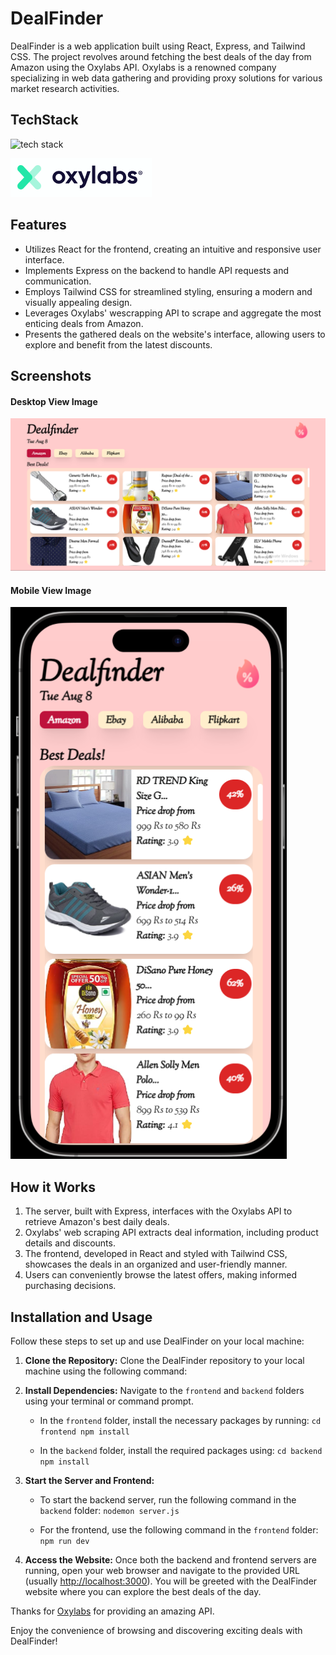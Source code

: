 # DealFinder

DealFinder is a web application built using React, Express, and Tailwind CSS. The project revolves around fetching the best deals of the day from Amazon using the Oxylabs API. Oxylabs is a renowned company specializing in web data gathering and providing proxy solutions for various market research activities.

## TechStack


![tech stack](https://skillicons.dev/icons?i=react,express,tailwind,vite,nodejs)


![Oxylabs](./Images/oxylabs.png)



## Features

-   Utilizes React for the frontend, creating an intuitive and responsive user interface.
-   Implements Express on the backend to handle API requests and communication.
-   Employs Tailwind CSS for streamlined styling, ensuring a modern and visually appealing design.
-   Leverages Oxylabs' wescrapping API to scrape and aggregate the most enticing deals from Amazon.
-   Presents the gathered deals on the website's interface, allowing users to explore and benefit from the latest discounts.

## Screenshots
#### Desktop View Image

![desktop image](./Images/Desktop.png)


#### Mobile View Image
![Mobile image](./Images/Mobile.png)


## How it Works

1.  The server, built with Express, interfaces with the Oxylabs API to retrieve Amazon's best daily deals.
2.  Oxylabs' web scraping API extracts deal information, including product details and discounts.
3.  The frontend, developed in React and styled with Tailwind CSS, showcases the deals in an organized and user-friendly manner.
4.  Users can conveniently browse the latest offers, making informed purchasing decisions.


## Installation and Usage

Follow these steps to set up and use DealFinder on your local machine:

1.  **Clone the Repository:** Clone the DealFinder repository to your local machine using the following command:
    
2.  **Install Dependencies:** Navigate to the `frontend` and `backend` folders using your terminal or command prompt.
    
    -   In the `frontend` folder, install the necessary packages by running:
        `cd frontend
        npm install` 
        
    -   In the `backend` folder, install the required packages using:
        `cd backend
        npm install` 
        
3.  **Start the Server and Frontend:**
    
    -   To start the backend server, run the following command in the `backend` folder:
        `nodemon server.js` 
        
    -   For the frontend, use the following command in the `frontend` folder:  
        `npm run dev` 
        
4.  **Access the Website:** Once both the backend and frontend servers are running, open your web browser and navigate to the provided URL (usually [http://localhost:3000](http://localhost:3000/)). You will be greeted with the DealFinder website where you can explore the best deals of the day.

Thanks for [Oxylabs](https://oxylabs.io/) for providing an amazing API.

Enjoy the convenience of browsing and discovering exciting deals with DealFinder!
